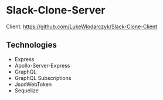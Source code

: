 # Slack-Clone-Server

Client: https://github.com/LukeWlodarczyk/Slack-Clone-Client

## Technologies

- Express
- Apollo-Server-Express
- GraphQL
- GraphQL Subscriptions
- JsonWebToken
- Sequelize
